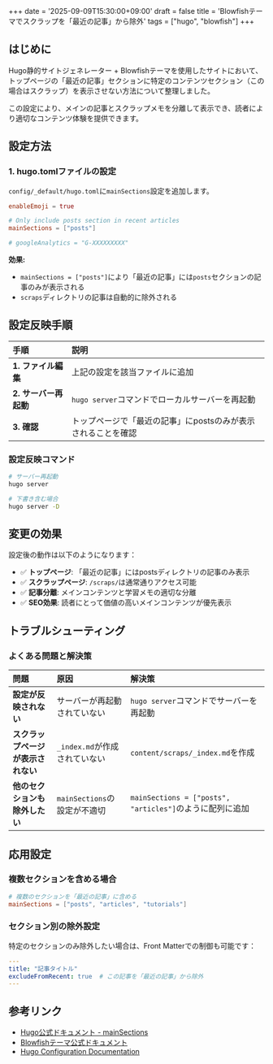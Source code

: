 +++
date = '2025-09-09T15:30:00+09:00'
draft = false
title = 'Blowfishテーマでスクラップを「最近の記事」から除外'
tags = ["hugo", "blowfish"]
+++

## はじめに

Hugo静的サイトジェネレーター + Blowfishテーマを使用したサイトにおいて、トップページの「最近の記事」セクションに特定のコンテンツセクション（この場合はスクラップ）を表示させない方法について整理しました。

この設定により、メインの記事とスクラップメモを分離して表示でき、読者により適切なコンテンツ体験を提供できます。

## 設定方法

### 1. hugo.tomlファイルの設定

`config/_default/hugo.toml`に`mainSections`設定を追加します。

```toml
enableEmoji = true

# Only include posts section in recent articles
mainSections = ["posts"]

# googleAnalytics = "G-XXXXXXXXX"
```

**効果:**
- `mainSections = ["posts"]`により「最近の記事」には`posts`セクションの記事のみが表示される
- `scraps`ディレクトリの記事は自動的に除外される


## 設定反映手順

| 手順 | 説明 |
| :--- | :--- |
| **1. ファイル編集** | 上記の設定を該当ファイルに追加 |
| **2. サーバー再起動** | `hugo server`コマンドでローカルサーバーを再起動 |
| **3. 確認** | トップページで「最近の記事」にpostsのみが表示されることを確認 |

### 設定反映コマンド

```bash
# サーバー再起動
hugo server

# 下書き含む場合
hugo server -D
```

## 変更の効果

設定後の動作は以下のようになります：

- ✅ **トップページ**: 「最近の記事」にはpostsディレクトリの記事のみ表示
- ✅ **スクラップページ**: `/scraps/`は通常通りアクセス可能
- ✅ **記事分離**: メインコンテンツと学習メモの適切な分離
- ✅ **SEO効果**: 読者にとって価値の高いメインコンテンツが優先表示

## トラブルシューティング

### よくある問題と解決策

| 問題 | 原因 | 解決策 |
| :--- | :--- | :--- |
| **設定が反映されない** | サーバーが再起動されていない | `hugo server`コマンドでサーバーを再起動 |
| **スクラップページが表示されない** | `_index.md`が作成されていない | `content/scraps/_index.md`を作成 |
| **他のセクションも除外したい** | `mainSections`の設定が不適切 | `mainSections = ["posts", "articles"]`のように配列に追加 |

## 応用設定

### 複数セクションを含める場合

```toml
# 複数のセクションを「最近の記事」に含める
mainSections = ["posts", "articles", "tutorials"]
```

### セクション別の除外設定

特定のセクションのみ除外したい場合は、Front Matterでの制御も可能です：

```yaml
---
title: "記事タイトル"
excludeFromRecent: true  # この記事を「最近の記事」から除外
---
```

## 参考リンク

- [Hugo公式ドキュメント - mainSections](https://gohugo.io/variables/site/#site-variables)
- [Blowfishテーマ公式ドキュメント](https://blowfish.page/)
- [Hugo Configuration Documentation](https://gohugo.io/getting-started/configuration/)